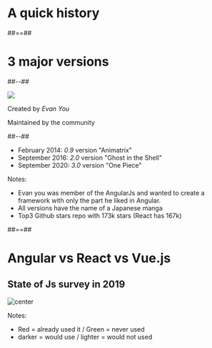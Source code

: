 <!-- .slide: class="transition green" -->

# A quick history

##==##
<!-- .slide: class="green two-column-layout"-->


# 3 major versions

##--##

![](./assets/images/evan_you.jpg)

Created by *Evan You*

Maintained by the community 

##--##

- February 2014: *0.9* version "Animatrix"
- September 2016: *2.0* version "Ghost in the Shell"
- September 2020: *3.0* version "One Piece"

Notes: 
- Evan you was member of the AngularJs and wanted to create a framework with only the part he liked in Angular.
- All versions have the name of a Japanese manga
- Top3 Github stars repo with 173k stars (React has 167k)

##==##
<!-- .slide: class="green two-column-layout"-->

# Angular vs React vs Vue.js

## State of Js survey in 2019

![center](./assets/images/3-frameworks-opinion.png)

Notes: 
- Red = already used it / Green = never used
- darker = would use / lighter = would not used
